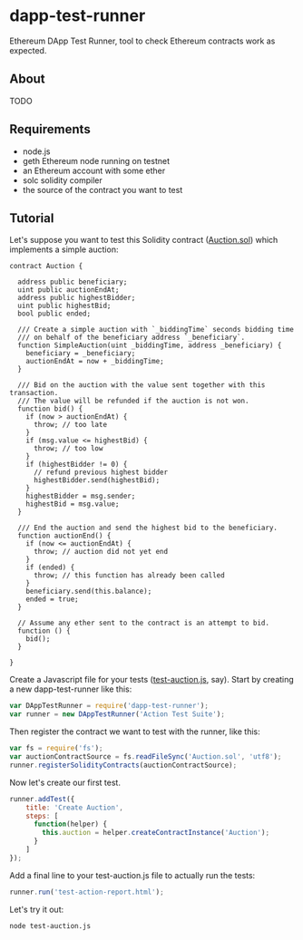 # dapp-test-runner
Ethereum DApp Test Runner, tool to check Ethereum contracts work as expected.

## About

TODO

## Requirements

 * node.js
 * geth Ethereum node running on testnet
 * an Ethereum account with some ether
 * solc solidity compiler
 * the source of the contract you want to test

## Tutorial

Let's suppose you want to test this Solidity contract ([Auction.sol](../examples/Auction.sol)) which implements a simple auction:

```
contract Auction {

  address public beneficiary;
  uint public auctionEndAt;
  address public highestBidder;
  uint public highestBid;
  bool public ended;

  /// Create a simple auction with `_biddingTime` seconds bidding time
  /// on behalf of the beneficiary address `_beneficiary`.
  function SimpleAuction(uint _biddingTime, address _beneficiary) {
    beneficiary = _beneficiary;
    auctionEndAt = now + _biddingTime;
  }

  /// Bid on the auction with the value sent together with this transaction.
  /// The value will be refunded if the auction is not won.
  function bid() {
    if (now > auctionEndAt) {
      throw; // too late
    }
    if (msg.value <= highestBid) {
      throw; // too low
    }
    if (highestBidder != 0) {
      // refund previous highest bidder
      highestBidder.send(highestBid);
    }
    highestBidder = msg.sender;
    highestBid = msg.value;
  }

  /// End the auction and send the highest bid to the beneficiary.
  function auctionEnd() {
    if (now <= auctionEndAt) {
      throw; // auction did not yet end
    }
    if (ended) {
      throw; // this function has already been called
    }
    beneficiary.send(this.balance);
    ended = true;
  }

  // Assume any ether sent to the contract is an attempt to bid.
  function () {
    bid();
  }

}
```

Create a Javascript file for your tests ([test-auction.js](../examples/test-auction.js), say). Start by creating a new dapp-test-runner like this:

```javascript
var DAppTestRunner = require('dapp-test-runner');
var runner = new DAppTestRunner('Action Test Suite');
```

Then register the contract we want to test with the runner, like this:

```javascript
var fs = require('fs');
var auctionContractSource = fs.readFileSync('Auction.sol', 'utf8');
runner.registerSolidityContracts(auctionContractSource);
```

Now let's create our first test.

```javascript
runner.addTest({
	title: 'Create Auction',
	steps: [
	  function(helper) {
	  	this.auction = helper.createContractInstance('Auction');
	  }
	]
});
```

Add a final line to your test-auction.js file to actually run the tests:

```javascript
runner.run('test-action-report.html');
```

Let's try it out:

```
node test-auction.js
```

